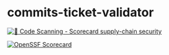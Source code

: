 # commits-ticket-validator

[![🔎 Code Scanning - Scorecard supply-chain security](https://github.com/cangulo-actions/commits-ticket-validator/actions/workflows/scorecard.yml/badge.svg)](https://github.com/cangulo-actions/commits-ticket-validator/actions/workflows/scorecard.yml)

[![OpenSSF Scorecard](https://api.scorecard.dev/projects/github.com/cangulo-actions/commits-ticket-validator/badge)](https://scorecard.dev/viewer/?uri=github.com/cangulo-actions/commits-ticket-validator)
